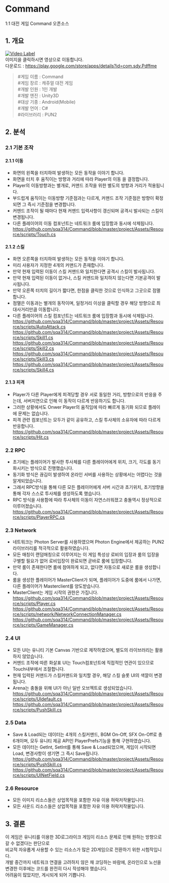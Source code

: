 # Command
1:1 대전 게임 Command 오픈소스
## 1. 개요
[![Video Label](http://img.youtube.com/vi/I7IIxBrsRF0/0.jpg)](https://youtu.be/I7IIxBrsRF0)<br>
이미지을 클릭하시면 영상으로 이동합니다.<br>
다운로드 : <https://play.google.com/store/apps/details?id=com.sdy.Pdffme><br>
> #게임 이름 : Command<br>
> #게임 장르 : 캐쥬얼 대전 게임<br>
> #개발 인원 : 1인 개발<br>
> #개발 엔진 : Unity3D<br>
> #대상 기종 : Android(Mobile)<br>
> #개발 언어 : C#<br>
> #라이브러리 : PUN2
## 2. 분석
### 2.1 기본 조작
#### 2.1.1 이동
+ 화면의 왼쪽을 터치하여 발생하는 모든 동작을 이야기 합니다.
+ 화면을 터치 후 움직이는 방향과 거리에 따라 Player의 이동 을 결정합니다.
+ Player의 이동방향과는 별개로, 커맨드 조작을 위한 별도의 방향과 거리가 적용됩니다.
+ 부드럽게 움직이는 이동방향 기준점과는 다르게, 커맨드 조작 기준점은 방향이 확정되면 그 즉시 기준점을 변경합니다.
+ 커맨드 조작이 될 때마다 현재 커맨드 입력사항이 갱신되며 공격시 발사되는 스킬이 변경됩니다.
+ 다른 플레이어의 이동 컴포넌트는 네트워크 룸에 입장함과 동시에 삭제됩니다.
<https://github.com/sqa314/Command/blob/master/project/Assets/Resource/scripts/Touch.cs>
#### 2.1.2 스킬
+ 화면 오른쪽을 터치하여 발생하는 모든 동작을 이야기 합니다.
+ 미리 사용자가 지정한 4개의 커맨드가 존재합니다.
+ 만약 현재 입력된 이동이 스킬 커맨드와 일치한다면 공격시 스킬이 발사됩니다.
+ 만약 현재 입력된 이동이 없거나, 스킬 커맨드와 일치하지 않는다면 기본공격이 발사됩니다.
+ 만약 오른쪽 터치의 길이가 짧다면, 한점을 클릭한 것으로 인식하고 그곳으로 점멸합니다.
+ 점멸은 이동과는 별개의 동작이며, 일정거리 이상을 클릭할 경우 해당 방향으로 최대사거리만큼 이동합니다.
+ 다른 플레이어의 스킬 컴포넌트는 네트워크 룸에 입장함과 동시에 삭제됩니다.
<https://github.com/sqa314/Command/blob/master/project/Assets/Resource/scripts/AutoAttack.cs>
<https://github.com/sqa314/Command/blob/master/project/Assets/Resource/scripts/Skill1.cs>
<https://github.com/sqa314/Command/blob/master/project/Assets/Resource/scripts/Skill2.cs>
<https://github.com/sqa314/Command/blob/master/project/Assets/Resource/scripts/Skill3.cs>
<https://github.com/sqa314/Command/blob/master/project/Assets/Resource/scripts/Skill4.cs>
#### 2.1.3 피격
+ Player가 다른 Player에게 피격당할 경우 서로 동일한 거리, 방향으로의 반응을 주는데, 서버지연으로 인해 이 동작이 다르게 반응하기도 합니다.
+ 그러한 상황에서도 Onwer Player의 움직임에 따라 빠르게 동기화 되므로 플레이에 문제는 없습니다.
+ 피격 관련 컴포넌트는 모두가 같이 공유하고, 스킬 투사체의 소유자에 따라 다르게 반응합니다.
<https://github.com/sqa314/Command/blob/master/project/Assets/Resource/scripts/Hit.cs>
### 2.2 RPC
+ 초기에는 플레이어가 발사한 투사체를 다른 플레이어에게 위치, 크기, 각도를 동기화시키는 방식으로 진행했습니다.
+ 동기화 방식은 끊김이 발생하여 온라인 서버를 사용하는 상황에서는 어렵다는 것을 알게되었습니다.
+ 그래서 RPC방식을 통해 다른 모든 플레이어에게 서버 시간과 초기위치, 초기방향을 통해 각자 스스로 투사체를 생성하도록 했습니다.
+ RPC 방식을 사용함에 따라 투사체의 이동이 자연스러워졌고 충돌역시 정상적으로 이루어졌습니다.
<https://github.com/sqa314/Command/blob/master/project/Assets/Resource/scripts/PlayerRPC.cs>
### 2.3 Network
+ 네트워크는 Photon Server를 사용하였으며 Photon Engine에서 제공하는 PUN2 라이브러리를 적극적으로 활용하였습니다.
+ 모든 매칭이 랜덤매칭으로 이루어지는 이 게임 특성상 로비의 입장과 룸의 입장을 구별할 필요가 없어 로비입장이 완료되면 곧바로 룸에 입장합니다.
+ 만약 룸이 존재한다면 룸에 참여하게 되고, 없다면 자동으로 새로운 룸을 생성합니다.
+ 룸을 생성한 플레이어가 MasterClient가 되며, 플레이어가 도중에 룸에서 나가면, 다른 플레이어가 Masterclient를 양도받습니다.
+ MasterClient는 게임 시작의 권한은 가집니다.
<https://github.com/sqa314/Command/blob/master/project/Assets/Resource/scripts/Player.cs>
<https://github.com/sqa314/Command/blob/master/project/Assets/Resource/scripts/network/NetworkConnectionManager.cs>
<https://github.com/sqa314/Command/blob/master/project/Assets/Resource/scripts/GameManager.cs>
### 2.4 UI
+ 모든 UI는 유니티 기본 Canvas 기반으로 제작하였으며, 별도의 라이브러리는 활용하지 않았습니다.
+ 커맨드 조작에 따른 화살표 UI는 Touch컴포넌트에 직접적인 연관이 있으므로 Touch내부에서 조절합니다.
+ 현재 입력된 커맨드가 스킬커맨드와 일치할 경우, 해당 스킬 슬롯 UI의 색깔이 변경됩니다.
+ Arena는 충돌을 위해 UI가 아닌 일반 오브젝트로 생성되었습니다.
<https://github.com/sqa314/Command/blob/master/project/Assets/Resource/scripts/UIdefault.cs>
<https://github.com/sqa314/Command/blob/master/project/Assets/Resource/scripts/PushSkill.cs>
### 2.5 Data
+ Save & Load되는 데이터는 4개의 스킬커맨드, BGM On-Off, SFX On-Off로 총 6개이며, 모두 유니티 제공 API인 PlayerPrefs기능을 통해 구현하였습니다.
+ 모든 데이터는 GetInt, SetInt를 통해 Save & Load되었으며, 게임이 시작되면 Load, 변경사항이 생기면 그 즉시 Save됩니다.
<https://github.com/sqa314/Command/blob/master/project/Assets/Resource/scripts/PushSkill.cs>
<https://github.com/sqa314/Command/blob/master/project/Assets/Resource/scripts/UINetField.cs>
### 2.6 Resource
+ 모든 이미지 리소스들은 상업목적을 포함한 자유 이용 허락저작물입니다.
+ 모든 사운드 리소스들은 상업목적을 포함한 자유 이용 허락저작물입니다.
## 3. 결론
이 게임은 유니티를 이용한 3D로그라이크 게임이 리소스 문제로 인해 원하는 방향으로 갈 수 없겠다는 판단으로<br>
비교적 자유롭게 사용할 수 있는 리소스가 많은 2D게임으로 전환하기 위한 시험작입니다.<br>
개발 중간까지 네트워크 연결을 고려하지 않은 채 코딩하는 바람에, 온라인으로 노선을 변경한 이후에는 코드를 완전히 다시 작성해야 했습니다.<br>
어려움이 많았지만, 게시되게 되어 기쁩니다.
